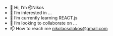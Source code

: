 - 👋 Hi, I’m @Nikos
- 👀 I’m interested in ...
- 🌱 I’m currently learning REACT.js
- 💞️ I’m looking to collaborate on ...
- 📫 How to reach me nikolaosdiakos@gmail.com

<!---
nastytweety/nastytweety is a ✨ special ✨ repository because its `README.md` (this file) appears on your GitHub profile.
You can click the Preview link to take a look at your changes.
--->

